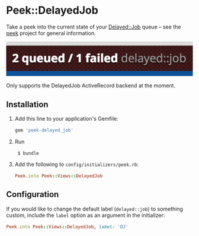 # Peek::DelayedJob

Take a peek into the current state of your [Delayed::Job](https://github.com/collectiveidea/delayed_job) queue – see the [peek](https://github.com/peek/peek) project for general information.

![screenshot](screenshot.png)

Only supports the DelayedJob ActiveRecord backend at the moment.

## Installation

1. Add this line to your application's Gemfile:

    ```ruby
    gem 'peek-delayed_job'
    ```

1. Run

        $ bundle

3. Add the following to `config/initializers/peek.rb`:

    ```ruby
    Peek.into Peek::Views::DelayedJob
    ```

## Configuration

If you would like to change the default label (`delayed::job`) to something custom, include the `label` option as an argument in the initializer:

```ruby
Peek.into Peek::Views::DelayedJob, label: 'DJ'
```
